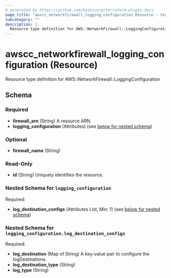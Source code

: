 ```yaml
---
# generated by https://github.com/hashicorp/terraform-plugin-docs
page_title: "awscc_networkfirewall_logging_configuration Resource - terraform-provider-awscc"
subcategory: ""
description: |-
  Resource type definition for AWS::NetworkFirewall::LoggingConfiguration
---
```


# awscc_networkfirewall_logging_configuration (Resource)

Resource type definition for AWS::NetworkFirewall::LoggingConfiguration



<!-- schema generated by tfplugindocs -->
## Schema

### Required

- **firewall_arn** (String) A resource ARN.
- **logging_configuration** (Attributes) (see [below for nested schema](#nestedatt--logging_configuration))

### Optional

- **firewall_name** (String)

### Read-Only

- **id** (String) Uniquely identifies the resource.

<a id="nestedatt--logging_configuration"></a>
### Nested Schema for `logging_configuration`

Required:

- **log_destination_configs** (Attributes List, Min: 1) (see [below for nested schema](#nestedatt--logging_configuration--log_destination_configs))

<a id="nestedatt--logging_configuration--log_destination_configs"></a>
### Nested Schema for `logging_configuration.log_destination_configs`

Required:

- **log_destination** (Map of String) A key-value pair to configure the logDestinations.
- **log_destination_type** (String)
- **log_type** (String)


